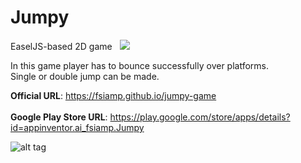 # Jumpy
EaselJS-based 2D game &nbsp;&nbsp;[<img src="https://www.paypalobjects.com/en_US/i/btn/btn_donate_LG.gif">](https://www.paypal.com/cgi-bin/webscr?cmd=_s-xclick&hosted_button_id=9R84YSHEMQSLC&source=url)

In this game player has to bounce successfully over platforms.<br>
Single or double jump can be made.

<b>Official URL</b>: https://fsiamp.github.io/jumpy-game<br><br>
<b>Google Play Store URL</b>: https://play.google.com/store/apps/details?id=appinventor.ai_fsiamp.Jumpy

![alt tag](https://raw.githubusercontent.com/fsiamp/jumpy-game/master/assets/screen.png)
